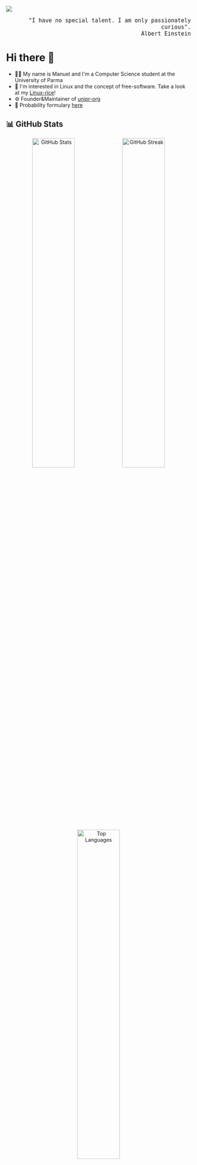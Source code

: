 ![](https://komarev.com/ghpvc/?username=manueldiagostino&style=for-the-badge&color=CA3876)

<div style="text-align: right;">
    <p 
        style="
        text-align: right; 
        font-family: monospace;
        font-size: 15px;"
        align="right"> "I have no special talent. I am only passionately curious".<br>Albert Einstein
    </p>
</div>

# Hi there 👋
- 🧑‍🎓 My name is Manuel and I'm a Computer Science student at the University of Parma
- 🐧 I'm interested in Linux and the concept of free-software. Take a look at my [Linux-rice](https://github.com/manueldiagostino/.dotfiles)!
- ⚙️ Founder&Maintainer of [unipr-org](https://github.com/unipr-org)
- 🧮 Probability formulary [here](https://manueldiagostino.github.io/files/formulario.pdf)

## 📊 GitHub Stats

<p align="center">
    <img align="center" width="48%" src="https://github-readme-stats.vercel.app/api?username=manueldiagostino&show_icons=true&theme=radical&hide_border=true&include_all_commits=true&count_private=true" alt="GitHub Stats" />
    <img align="center" width="48%" src="https://streak-stats.demolab.com/?user=manueldiagostino&theme=radical&hide_border=true" alt="GitHub Streak" />
</p>

<p align="center">
    <img align="center" width="48%" src="https://github-readme-stats.vercel.app/api/top-langs/?username=manueldiagostino&layout=compact&theme=radical&hide_border=true&langs_count=8" alt="Top Languages" />
</p>

## Contacts
[![Static Badge](https://img.shields.io/badge/instagram-%23E1306C?style=for-the-badge&logo=instagram&logoColor=white&link=https%3A%2F%2Finstagram.com%2Fmanuel.diagostino)](https://instagram.com/manuel.diagostino)
[![Static Badge](https://img.shields.io/badge/gmail-%23EA4335?style=for-the-badge&logo=gmail&logoColor=white&link=mailto%3Adiagostinomanuel%40gmail.com)](mailto:diagostinomanuel@gmail.com)
[![Static Badge](https://img.shields.io/badge/linkedin-%230A66C2?style=for-the-badge&logo=linkedin&logoColor=white&link=https%3A%2F%2Flinkedin.com%2Fin%2Fyour-profile)](https://www.linkedin.com/in/manueldiagostino)
[![Static Badge](https://img.shields.io/badge/buy_me_a_coffee-%233558C1?style=for-the-badge&logo=paypal&link=https%253A%252F%252Fpaypal.me%252Fmanueldiagostino%253Fcountry.x%253DIT%2526locale.x%253Dit_IT)](https://paypal.me/manueldiagostino?country.x=IT&locale.x=it_IT)

<!--
## Buy me a coffee!
<div style="text-align: center;">
    <img 
        src="./images/paypal.png"
        alt="PayPal qrcode"
        width="100"
        height="100">
    </img>
</div>
-->

<!--
**manueldiagostino/manueldiagostino** is a ✨ _special_ ✨ repository because its `README.md` (this file) appears on your GitHub profile.

Here are some ideas to get you started:

- 🔭 I’m currently working on ...
- 🌱 I’m currently learning ...
- 👯 I’m looking to collaborate on ...
- 🤔 I’m looking for help with ...
- 💬 Ask me about ...
- 📫 How to reach me: ...
- 😄 Pronouns: ...
- ⚡ Fun fact: ...
-->
